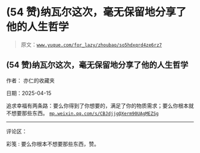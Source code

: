 # (54 赞)纳瓦尔这次，毫无保留地分享了他的人生哲学

> 原文：[`www.yuque.com/for_lazy/zhoubao/so5hdxqrd4ze6rz7`](https://www.yuque.com/for_lazy/zhoubao/so5hdxqrd4ze6rz7)

## (54 赞)纳瓦尔这次，毫无保留地分享了他的人生哲学

作者： 亦仁的收藏夹

日期：2025-04-15

追求幸福有两条路：要么你得到了你想要的，满足了你的物质需求；要么你根本就不想要那些东西。 [`mp.weixin.qq.com/s/CBJdjjgQXerm90UAgMEZSg`](https://mp.weixin.qq.com/s/CBJdjjgQXerm90UAgMEZSg)

* * *

评论区：

彩笺 : 要么你根本不想要那些东西，赞。